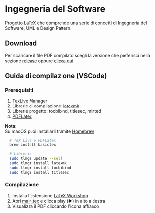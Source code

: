 # Ingegneria del Software

Progetto LaTeX che comprende una serie di concetti di Ingegneria del Software, UML e Design Pattern.

## Download

Per scaricare il file PDF compilato scegli la versione che preferisci nella sezione [release](https://github.com/angelobdev/dispensa-ingsoft/releases/) oppure [clicca qui](https://github.com/angelobdev/dispensa-ingsoft/releases/download/v2.0/IngSoft-v2.0)

## Guida di compilazione (VSCode)

### Prerequisiti

1. [TexLive Manager](https://www.tug.org/texlive/tlmgr.html)
2. Librerie di compilazione: [latexmk](https://mgeier.github.io/latexmk.html)
3. Librerie progetto: tocbibind, titlesec, minted
4. [PDFLatex](https://www.tug.org/applications/pdftex/)

**Nota:**  
Su macOS puoi installarli tramite [Homebrew](https://brew.sh/)

```sh
  # TeX Live e PDFLatex
  brew install basictex

  # Librerie
  sudo tlmgr update --self
  sudo tlmgr install latexmk
  sudo tlmgr install tocbibind
  sudo tlmgr install titlesec
```

### Compilazione

1. Installa l'estensione [LaTeX Workshop](https://marketplace.visualstudio.com/items?itemName=James-Yu.latex-workshop)
2. Apri [main.tex](./main.tex) e clicca play (▶︎) in alto a destra
3. Visualizza il PDF cliccando l'icona affianco
